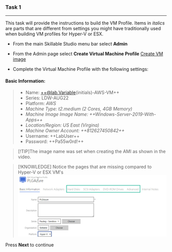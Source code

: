 ### Task 1

---

This task will provide the instructions to build the VM Profile.  Items in *italics* are parts that are different from settings you might have traditionally used when building VM profiles for Hyper-V or ESX.

 - From the main Skillable Studio menu bar select **Admin**
 - From the Admin page select **Create Virtual Machine Profile**
 [Create VM image](images/001.jpg)
 
 - Complete the Virtual Machine Profile with the following settings:
 
 #### Basic Information:
 
 > - Name: ++@lab.Variable(initials)-AWS-VM++    
 > - Series: LDW-AUG22    
 > - Platform: *AWS*    
 > - *Machine Type: t2.medium (2 Cores, 4GB Memory)*    
 > - *Machine Image Image Name: ++Windows-Server-2019-With-Apps++*    
 > - *Location/Region: US East (Virgina)*
 > - *Machine Owner Account: ++812627450842++*    
 > - Username: ++LabUser++    
 > - Password: ++Pa55w0rd!++    
 
>[!TIP]The image name was set when creating the AMI as shown in the video.

>[!KNOWLEDGE] Notice the pages that are missing compared to Hyper-V or ESX VM's    
>![Hyper-V Lab Profile Example](images/002.jpg)

Press **Next** to continue
 
